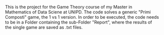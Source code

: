 This is the project for the Game Theory course of my Master in Mathematics of Data Sciene at UNIPD.
The code solves a generic "Primi Composti" game, the 1 vs 1 version.
In order to be executed, the code needs to be in a Folder containing the sub-Folder "Report", where the results of the single game are saved as .txt files.
